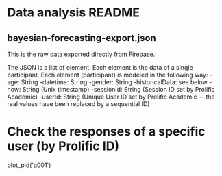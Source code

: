 # Data analysis README

## bayesian-forecasting-export.json

This is the raw data exported directly from Firebase.

The JSON is a list of element. Each element is the data of a single participant.
Each element (participant) is modeled in the following way:
-age: String
-datetime: String
-gender: String
-historicalData: see below
-now: String (Unix timestamp)
-sessionId: String (Session ID set by Prolific Academic)
-userId: String (Unique User ID set by Prolific Academic -- the real values have been replaced by a sequential ID)



# Check the responses of a specific user (by Prolific ID)
plot_pid('a001')
